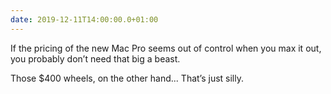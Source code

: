 ```yaml
---
date: 2019-12-11T14:00:00.0+01:00
---
```


If the pricing of the new Mac Pro seems out of control when you max it out, you probably don’t need that big a beast. 

Those $400 wheels, on the other hand... That’s just silly.
